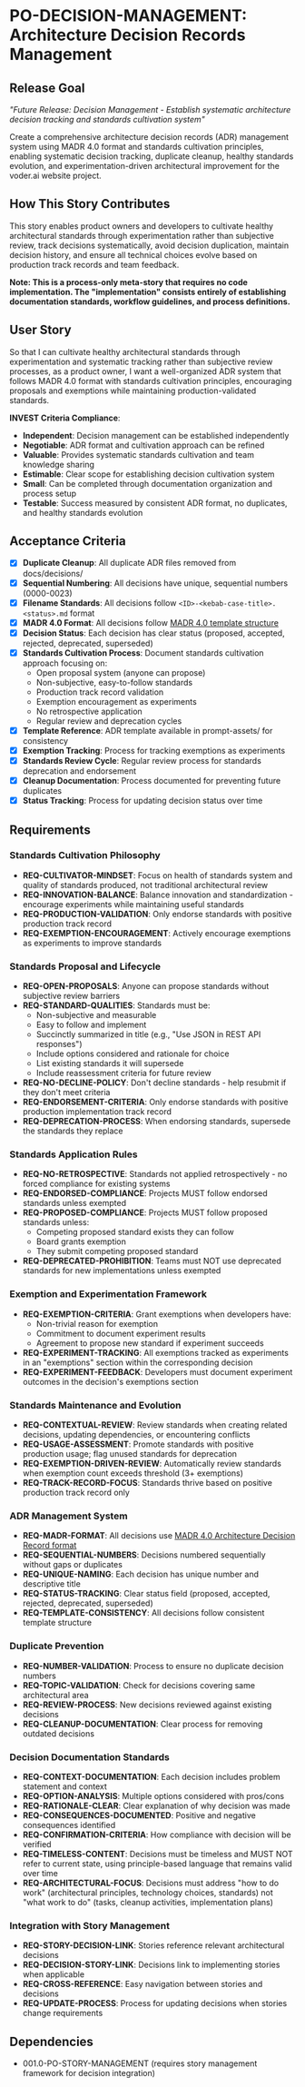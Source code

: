 # PO-DECISION-MANAGEMENT: Architecture Decision Records Management

## Release Goal

_"Future Release: Decision Management - Establish systematic architecture decision tracking and standards cultivation system"_

Create a comprehensive architecture decision records (ADR) management system using MADR 4.0 format and standards cultivation principles, enabling systematic decision tracking, duplicate cleanup, healthy standards evolution, and experimentation-driven architectural improvement for the voder.ai website project.

## How This Story Contributes

This story enables product owners and developers to cultivate healthy architectural standards through experimentation rather than subjective review, track decisions systematically, avoid decision duplication, maintain decision history, and ensure all technical choices evolve based on production track records and team feedback.

**Note: This is a process-only meta-story that requires no code implementation. The "implementation" consists entirely of establishing documentation standards, workflow guidelines, and process definitions.**

## User Story

So that I can cultivate healthy architectural standards through experimentation and systematic tracking rather than subjective review processes, as a product owner, I want a well-organized ADR system that follows MADR 4.0 format with standards cultivation principles, encouraging proposals and exemptions while maintaining production-validated standards.

**INVEST Criteria Compliance**:

- **Independent**: Decision management can be established independently
- **Negotiable**: ADR format and cultivation approach can be refined
- **Valuable**: Provides systematic standards cultivation and team knowledge sharing
- **Estimable**: Clear scope for establishing decision cultivation system
- **Small**: Can be completed through documentation organization and process setup
- **Testable**: Success measured by consistent ADR format, no duplicates, and healthy standards evolution

## Acceptance Criteria

- [x] **Duplicate Cleanup**: All duplicate ADR files removed from docs/decisions/
- [x] **Sequential Numbering**: All decisions have unique, sequential numbers (0000-0023)
- [x] **Filename Standards**: All decisions follow `<ID>-<kebab-case-title>.<status>.md` format
- [x] **MADR 4.0 Format**: All decisions follow [MADR 4.0 template structure](../../../prompt-assets/adr-template.md)
- [x] **Decision Status**: Each decision has clear status (proposed, accepted, rejected, deprecated, superseded)
- [x] **Standards Cultivation Process**: Document standards cultivation approach focusing on:
  - Open proposal system (anyone can propose)
  - Non-subjective, easy-to-follow standards
  - Production track record validation
  - Exemption encouragement as experiments
  - No retrospective application
  - Regular review and deprecation cycles
- [x] **Template Reference**: ADR template available in prompt-assets/ for consistency
- [x] **Exemption Tracking**: Process for tracking exemptions as experiments
- [x] **Standards Review Cycle**: Regular review process for standards deprecation and endorsement
- [x] **Cleanup Documentation**: Process documented for preventing future duplicates
- [x] **Status Tracking**: Process for updating decision status over time

## Requirements

### Standards Cultivation Philosophy

- **REQ-CULTIVATOR-MINDSET**: Focus on health of standards system and quality of standards produced, not traditional architectural review
- **REQ-INNOVATION-BALANCE**: Balance innovation and standardization - encourage experiments while maintaining useful standards
- **REQ-PRODUCTION-VALIDATION**: Only endorse standards with positive production track record
- **REQ-EXEMPTION-ENCOURAGEMENT**: Actively encourage exemptions as experiments to improve standards

### Standards Proposal and Lifecycle

- **REQ-OPEN-PROPOSALS**: Anyone can propose standards without subjective review barriers
- **REQ-STANDARD-QUALITIES**: Standards must be:
  - Non-subjective and measurable
  - Easy to follow and implement
  - Succinctly summarized in title (e.g., "Use JSON in REST API responses")
  - Include options considered and rationale for choice
  - List existing standards it will supersede
  - Include reassessment criteria for future review
- **REQ-NO-DECLINE-POLICY**: Don't decline standards - help resubmit if they don't meet criteria
- **REQ-ENDORSEMENT-CRITERIA**: Only endorse standards with positive production implementation track record
- **REQ-DEPRECATION-PROCESS**: When endorsing standards, supersede the standards they replace

### Standards Application Rules

- **REQ-NO-RETROSPECTIVE**: Standards not applied retrospectively - no forced compliance for existing systems
- **REQ-ENDORSED-COMPLIANCE**: Projects MUST follow endorsed standards unless exempted
- **REQ-PROPOSED-COMPLIANCE**: Projects MUST follow proposed standards unless:
  - Competing proposed standard exists they can follow
  - Board grants exemption
  - They submit competing proposed standard
- **REQ-DEPRECATED-PROHIBITION**: Teams must NOT use deprecated standards for new implementations unless exempted

### Exemption and Experimentation Framework

- **REQ-EXEMPTION-CRITERIA**: Grant exemptions when developers have:
  - Non-trivial reason for exemption
  - Commitment to document experiment results
  - Agreement to propose new standard if experiment succeeds
- **REQ-EXPERIMENT-TRACKING**: All exemptions tracked as experiments in an "exemptions" section within the corresponding decision
- **REQ-EXPERIMENT-FEEDBACK**: Developers must document experiment outcomes in the decision's exemptions section

### Standards Maintenance and Evolution

- **REQ-CONTEXTUAL-REVIEW**: Review standards when creating related decisions, updating dependencies, or encountering conflicts
- **REQ-USAGE-ASSESSMENT**: Promote standards with positive production usage; flag unused standards for deprecation
- **REQ-EXEMPTION-DRIVEN-REVIEW**: Automatically review standards when exemption count exceeds threshold (3+ exemptions)
- **REQ-TRACK-RECORD-FOCUS**: Standards thrive based on positive production track record only

### ADR Management System

- **REQ-MADR-FORMAT**: All decisions use [MADR 4.0 Architecture Decision Record format](../../../prompt-assets/adr-template.md)
- **REQ-SEQUENTIAL-NUMBERS**: Decisions numbered sequentially without gaps or duplicates
- **REQ-UNIQUE-NAMING**: Each decision has unique number and descriptive title
- **REQ-STATUS-TRACKING**: Clear status field (proposed, accepted, rejected, deprecated, superseded)
- **REQ-TEMPLATE-CONSISTENCY**: All decisions follow consistent template structure

### Duplicate Prevention

- **REQ-NUMBER-VALIDATION**: Process to ensure no duplicate decision numbers
- **REQ-TOPIC-VALIDATION**: Check for decisions covering same architectural area
- **REQ-REVIEW-PROCESS**: New decisions reviewed against existing decisions
- **REQ-CLEANUP-DOCUMENTATION**: Clear process for removing outdated decisions

### Decision Documentation Standards

- **REQ-CONTEXT-DOCUMENTATION**: Each decision includes problem statement and context
- **REQ-OPTION-ANALYSIS**: Multiple options considered with pros/cons
- **REQ-RATIONALE-CLEAR**: Clear explanation of why decision was made
- **REQ-CONSEQUENCES-DOCUMENTED**: Positive and negative consequences identified
- **REQ-CONFIRMATION-CRITERIA**: How compliance with decision will be verified
- **REQ-TIMELESS-CONTENT**: Decisions must be timeless and MUST NOT refer to current state, using principle-based language that remains valid over time
- **REQ-ARCHITECTURAL-FOCUS**: Decisions must address "how to do work" (architectural principles, technology choices, standards) not "what work to do" (tasks, cleanup activities, implementation plans)

### Integration with Story Management

- **REQ-STORY-DECISION-LINK**: Stories reference relevant architectural decisions
- **REQ-DECISION-STORY-LINK**: Decisions link to implementing stories when applicable
- **REQ-CROSS-REFERENCE**: Easy navigation between stories and decisions
- **REQ-UPDATE-PROCESS**: Process for updating decisions when stories change requirements

## Dependencies

- 001.0-PO-STORY-MANAGEMENT (requires story management framework for decision integration)
